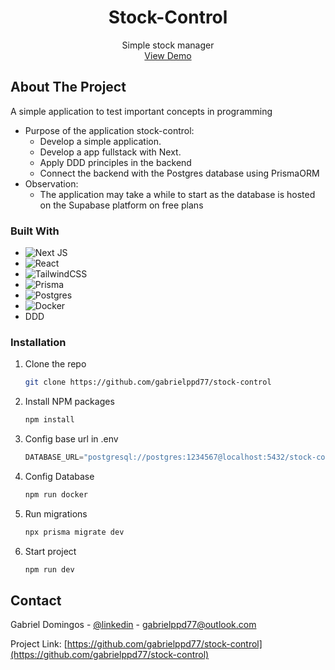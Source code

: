 <a name="readme-top"></a>
<!--
*** Thanks for checking out the Best-README-Template. If you have a suggestion
*** that would make this better, please fork the repo and create a pull request
*** or simply open an issue with the tag "enhancement".
*** Don't forget to give the project a star!
*** Thanks again! Now go create something AMAZING! :D
-->


<!-- PROJECT LOGO -->
<div align="center">

<h1 align="center">Stock-Control</h1>

  <p align="center">
    Simple stock manager
    <br />
    <a href="https://stock-control-ten.vercel.app/">View Demo</a>
  </p>
</div>

<!-- ABOUT THE PROJECT -->
## About The Project

A simple application to test important concepts in programming

- Purpose of the application stock-control:
  - Develop a simple application.
  - Develop a app fullstack with Next.
  - Apply DDD principles in the backend
  - Connect the backend with the Postgres database using PrismaORM
- Observation:
  - The application may take a while to start as the database is hosted on the Supabase platform on free plans
  
### Built With

- ![Next JS](https://img.shields.io/badge/Next-black?style=for-the-badge&logo=next.js&logoColor=white)
- ![React](https://img.shields.io/badge/react-%2320232a.svg?style=for-the-badge&logo=react&logoColor=%2361DAFB)
- ![TailwindCSS](https://img.shields.io/badge/tailwindcss-%2338B2AC.svg?style=for-the-badge&logo=tailwind-css&logoColor=white)
- ![Prisma](https://img.shields.io/badge/Prisma-3982CE?style=for-the-badge&logo=Prisma&logoColor=white)
- ![Postgres](https://img.shields.io/badge/postgres-%23316192.svg?style=for-the-badge&logo=postgresql&logoColor=white)
- ![Docker](https://img.shields.io/badge/docker-%230db7ed.svg?style=for-the-badge&logo=docker&logoColor=white)
- DDD

### Installation
 
1. Clone the repo
   ```sh
   git clone https://github.com/gabrielppd77/stock-control
   ```
2. Install NPM packages
   ```sh
   npm install
   ```
3. Config base url in .env
   ```js
   DATABASE_URL="postgresql://postgres:1234567@localhost:5432/stock-control?schema=public"
   ```
4. Config Database
   ```sh
   npm run docker
   ```
5. Run migrations
   ```sh
   npx prisma migrate dev
   ```
6. Start project
   ```sh
   npm run dev
   ```
   
<!-- CONTACT -->
## Contact

Gabriel Domingos - [@linkedin](https://www.linkedin.com/in/gabrielppd77/) - gabrielppd77@outlook.com

Project Link: [https://github.com/gabrielppd77/stock-control](https://github.com/gabrielppd77/stock-control)

[Next.js]: https://img.shields.io/badge/next.js-000000?style=for-the-badge&logo=nextdotjs&logoColor=white
[Next-url]: https://nextjs.org/
[React.js]: https://img.shields.io/badge/React-20232A?style=for-the-badge&logo=react&logoColor=61DAFB
[React-url]: https://reactjs.org/
